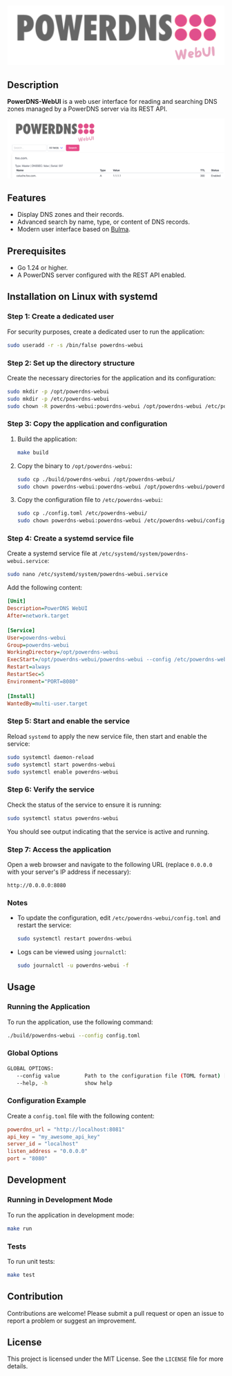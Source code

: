 ![](img/powerdns.png)

## Description

**PowerDNS-WebUI** is a web user interface for reading and searching DNS zones managed by a PowerDNS server via its REST API.

![](img/capture.png)

## Features

- Display DNS zones and their records.
- Advanced search by name, type, or content of DNS records.
- Modern user interface based on [Bulma](https://bulma.io/).

## Prerequisites

- Go 1.24 or higher.
- A PowerDNS server configured with the REST API enabled.

## Installation on Linux with systemd

### Step 1: Create a dedicated user

For security purposes, create a dedicated user to run the application:

```bash
sudo useradd -r -s /bin/false powerdns-webui
```

### Step 2: Set up the directory structure

Create the necessary directories for the application and its configuration:

```bash
sudo mkdir -p /opt/powerdns-webui
sudo mkdir -p /etc/powerdns-webui
sudo chown -R powerdns-webui:powerdns-webui /opt/powerdns-webui /etc/powerdns-webui
```

### Step 3: Copy the application and configuration

1. Build the application:

   ```bash
   make build
   ```

2. Copy the binary to `/opt/powerdns-webui`:

   ```bash
   sudo cp ./build/powerdns-webui /opt/powerdns-webui/
   sudo chown powerdns-webui:powerdns-webui /opt/powerdns-webui/powerdns-webui
   ```

3. Copy the configuration file to `/etc/powerdns-webui`:

   ```bash
   sudo cp ./config.toml /etc/powerdns-webui/
   sudo chown powerdns-webui:powerdns-webui /etc/powerdns-webui/config.toml
   ```

### Step 4: Create a systemd service file

Create a systemd service file at `/etc/systemd/system/powerdns-webui.service`:

```bash
sudo nano /etc/systemd/system/powerdns-webui.service
```

Add the following content:

```ini
[Unit]
Description=PowerDNS WebUI
After=network.target

[Service]
User=powerdns-webui
Group=powerdns-webui
WorkingDirectory=/opt/powerdns-webui
ExecStart=/opt/powerdns-webui/powerdns-webui --config /etc/powerdns-webui/config.toml
Restart=always
RestartSec=5
Environment="PORT=8080"

[Install]
WantedBy=multi-user.target
```

### Step 5: Start and enable the service

Reload `systemd` to apply the new service file, then start and enable the service:

```bash
sudo systemctl daemon-reload
sudo systemctl start powerdns-webui
sudo systemctl enable powerdns-webui
```

### Step 6: Verify the service

Check the status of the service to ensure it is running:

```bash
sudo systemctl status powerdns-webui
```

You should see output indicating that the service is active and running.

### Step 7: Access the application

Open a web browser and navigate to the following URL (replace `0.0.0.0` with your server's IP address if necessary):

```
http://0.0.0.0:8080
```

### Notes

- To update the configuration, edit `/etc/powerdns-webui/config.toml` and restart the service:

  ```bash
  sudo systemctl restart powerdns-webui
  ```
  
- Logs can be viewed using `journalctl`:
  ```bash
  sudo journalctl -u powerdns-webui -f
  ```

## Usage

### Running the Application

To run the application, use the following command:

```bash
./build/powerdns-webui --config config.toml
```

### Global Options

```bash
GLOBAL OPTIONS:
   --config value        Path to the configuration file (TOML format) [$CONFIG_FILE]
   --help, -h            show help
```

### Configuration Example

Create a `config.toml` file with the following content:

```toml
powerdns_url = "http://localhost:8081"
api_key = "my_awesome_api_key"
server_id = "localhost"
listen_address = "0.0.0.0"
port = "8080"
```

## Development

### Running in Development Mode

To run the application in development mode:

```bash
make run
```

### Tests

To run unit tests:

```bash
make test
```

## Contribution

Contributions are welcome! Please submit a pull request or open an issue to report a problem or suggest an improvement.

## License

This project is licensed under the MIT License. See the `LICENSE` file for more details.
